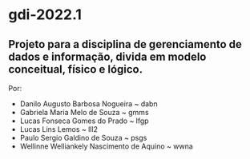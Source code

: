 # gdi-2022.1
## Projeto para a disciplina de gerenciamento de dados e informação, divida em modelo conceitual, físico e lógico.
Por: 
- Danilo Augusto Barbosa Nogueira ~ dabn
- Gabriela Maria Melo de Souza ~ gmms
- Lucas Fonseca Gomes do Prado ~ lfgp 
- Lucas Lins Lemos ~ lll2
- Paulo Sergio Galdino de Souza ~ psgs  
- Wellinne Welliankely Nascimento de Aquino ~ wwna 
